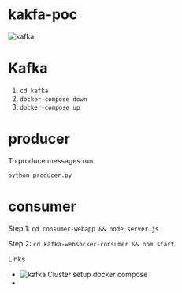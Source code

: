 # kakfa-poc
![kafka](https://github.com/user-attachments/assets/5eba26eb-bbfe-4fa2-ac7f-5665513e625f)

# Kafka
  1. `cd kafka`
  2. `docker-compose down`
  3. `docker-compose up`

# producer

To produce messages run 


``` python producer.py ```


# consumer

Step 1: ``` cd consumer-webapp && node server.js ```

Step 2: ``` cd kafka-websocker-consumer && npm start ```



Links

- ![kafka Cluster setup docker compose](https://medium.com/@erkndmrl/kafka-cluster-with-docker-compose-5864d50f677e)
- 









